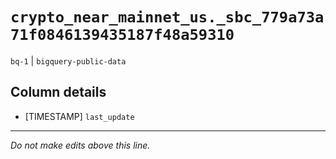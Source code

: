 # `crypto_near_mainnet_us._sbc_779a73a71f0846139435187f48a59310`
`bq-1` | `bigquery-public-data`

## Column details
* [TIMESTAMP] `last_update`

-------------------------------------------------------------------------------
*Do not make edits above this line.*
